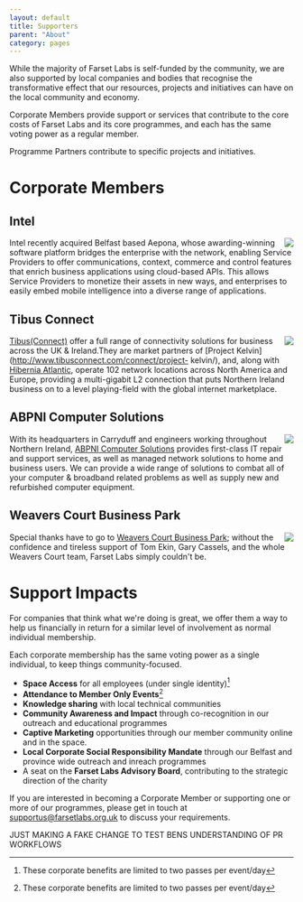 ```yaml
---
layout: default
title: Supporters
parent: "About"
category: pages
---
```


While the majority of Farset Labs is self-funded by the community, we are also supported by local companies and bodies that recognise the transformative effect that our resources, projects and initiatives can have on the local community and economy. 

Corporate Members provide support or services that contribute to the core costs of Farset Labs and its core programmes, and each has the same voting power as a regular member.

Programme Partners contribute to specific projects and initiatives.

# Corporate Members

## Intel 

<div style="float: right"><a href="http://aepona.intel.com/"><img src="https://blog.farsetlabs.org.uk/wordpress/wp-content/uploads/2012/04/intel_logo-300x227.jpg"/></a></div>

Intel recently acquired Belfast based Aepona, whose awarding-winning software
platform bridges the enterprise with the network, enabling Service Providers
to offer communications, context, commerce and control features that enrich
business applications using cloud-based APIs. This allows Service Providers to
monetize their assets in new ways, and enterprises to easily embed mobile
intelligence into a diverse range of applications.

## Tibus Connect 

<div style="float: right"><a href="http://www.tibus.com"><img src="https://secure.iia.ie/filestore/images/member/tibus.jpg"/></a></div>

[Tibus(Connect)](http://www.tibusconnect.com/) offer a full range of
connectivity solutions for business across the UK & Ireland.They are market
partners of [Project Kelvin](http://www.tibusconnect.com/connect/project-
kelvin/), and, along with [Hibernia
Atlantic](http://www.hiberniaatlantic.com/), operate 102 network locations
across North America and Europe, providing a multi-gigabit L2 connection that
puts Northern Ireland business on to a level playing-field with the global
internet marketplace.

## ABPNI Computer Solutions

<div style="float: right"><a href="http://www.abpni.co.uk"><img src="{{site.base}}/assets/img/corp_logos/abpni_300.png"/></a></div>

With its headquarters in Carryduff and engineers working throughout Northern Ireland, [ABPNI Computer Solutions](http://www.abpni.co.uk) provides first-class IT repair and support services, as well as managed network solutions to home and business users. We can provide a wide range of solutions to combat all of your computer & broadband related problems as well as supply new and refurbished computer equipment.


## Weavers Court Business Park 

<div style="float: right"><a href="http://www.weaverscourt.com"><img src="https://blog.farsetlabs.org.uk/wordpress/wp-content/uploads/2012/04/weavers_court_business_park_belfast_logo.png"/></a></div>

Special thanks have to go to [Weavers Court Business Park](http://www.weaverscourt.com/); without the confidence and tireless support of Tom Ekin, Gary Cassels, and the whole Weavers Court team, Farset Labs simply couldn't be.

# Support Impacts

For companies that think what we're doing is great, we offer them a way to help us financially in return for a similar level of involvement as normal individual membership. 

Each corporate membership has the same voting power as a single individual, to keep things community-focused.

*   **Space Access** for all employees (under single identity)[^corp]
*   **Attendance to Member Only Events**[^corp]
*   **Knowledge sharing** with local technical communities
*   **Community Awareness and Impact** through co-recognition in our outreach and educational programmes
*   **Captive Marketing** opportunities through our member community online and in the space.
*   **Local Corporate Social Responsibility Mandate** through our Belfast and province wide outreach and inreach programmes
*   A seat on the **Farset Labs Advisory Board**, contributing to the strategic direction of the charity

If you are interested in becoming a Corporate Member or supporting one or more of our programmes, please get in touch at [supportus@farsetlabs.org.uk](mailto:supportus@farsetlabs.org.uk) to discuss your requirements.

[^corp]: These corporate benefits are limited to two passes per event/day

JUST MAKING A FAKE CHANGE TO TEST BENS UNDERSTANDING OF PR WORKFLOWS 

